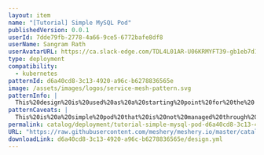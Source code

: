 ```yaml
---
layout: item
name: "[Tutorial] Simple MySQL Pod"
publishedVersion: 0.0.1
userId: 7dde79fb-2778-4a66-9ce5-6772bafe8df8
userName: Sangram Rath
userAvatarURL: https://ca.slack-edge.com/TDL4L01AR-U06KRMYFT39-gb1eb7d163d5-512
type: deployment
compatibility:
  - kubernetes
patternId: d6a40cd8-3c13-4920-a96c-b6278836565e
image: /assets/images/logos/service-mesh-pattern.svg
patternInfo: |
  This%20design%20is%20used%20as%20a%20starting%20point%20for%20the%20'Kubernetes%20ConfigMaps%20and%20Secrets%20with%20Meshery'%20tutorial.%20
patternCaveats: |
  This%20is%20a%20simple%20pod%20that%20is%20not%20managed%20through%20a%20deployment.%20It%20does%20not%20use%20persistent%20storage%2C%20service%20or%20any%20other%20production%20properties.%20%0AThis%20should%20be%20used%20for%20tutorial%2C%20demonstration%20or%20experimental%20purposes%20only.%20
permalink: catalog/deployment/tutorial-simple-mysql-pod-d6a40cd8-3c13-4920-a96c-b6278836565e.html
URL: "https://raw.githubusercontent.com/meshery/meshery.io/master/catalog/d6a40cd8-3c13-4920-a96c-b6278836565e/0.0.1/design.yml"
downloadLink: d6a40cd8-3c13-4920-a96c-b6278836565e/design.yml
---
```


